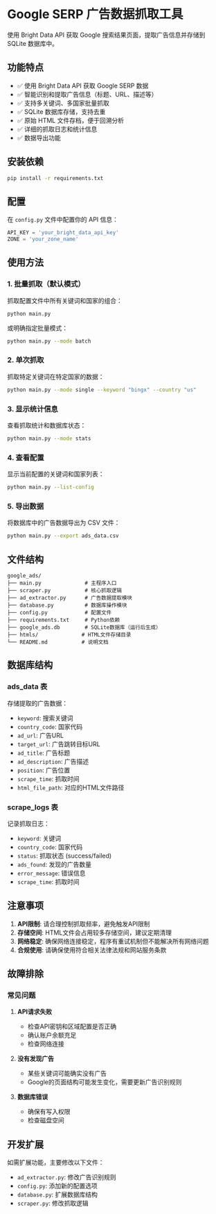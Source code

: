# Google SERP 广告数据抓取工具

使用 Bright Data API 获取 Google 搜索结果页面，提取广告信息并存储到 SQLite 数据库中。

## 功能特点

- ✅ 使用 Bright Data API 获取 Google SERP 数据
- ✅ 智能识别和提取广告信息（标题、URL、描述等）
- ✅ 支持多关键词、多国家批量抓取
- ✅ SQLite 数据库存储，支持去重
- ✅ 原始 HTML 文件存档，便于回溯分析
- ✅ 详细的抓取日志和统计信息
- ✅ 数据导出功能

## 安装依赖

```bash
pip install -r requirements.txt
```

## 配置

在 `config.py` 文件中配置你的 API 信息：

```python
API_KEY = 'your_bright_data_api_key'
ZONE = 'your_zone_name'
```

## 使用方法

### 1. 批量抓取（默认模式）

抓取配置文件中所有关键词和国家的组合：

```bash
python main.py
```

或明确指定批量模式：

```bash
python main.py --mode batch
```

### 2. 单次抓取

抓取特定关键词在特定国家的数据：

```bash
python main.py --mode single --keyword "bingx" --country "us"
```

### 3. 显示统计信息

查看抓取统计和数据库状态：

```bash
python main.py --mode stats
```

### 4. 查看配置

显示当前配置的关键词和国家列表：

```bash
python main.py --list-config
```

### 5. 导出数据

将数据库中的广告数据导出为 CSV 文件：

```bash
python main.py --export ads_data.csv
```

## 文件结构

```
google_ads/
├── main.py              # 主程序入口
├── scraper.py           # 核心抓取逻辑
├── ad_extractor.py      # 广告数据提取模块
├── database.py          # 数据库操作模块
├── config.py            # 配置文件
├── requirements.txt     # Python依赖
├── google_ads.db        # SQLite数据库（运行后生成）
├── htmls/              # HTML文件存储目录
└── README.md           # 说明文档
```

## 数据库结构

### ads_data 表
存储提取的广告数据：
- `keyword`: 搜索关键词
- `country_code`: 国家代码  
- `ad_url`: 广告URL
- `target_url`: 广告跳转目标URL
- `ad_title`: 广告标题
- `ad_description`: 广告描述
- `position`: 广告位置
- `scrape_time`: 抓取时间
- `html_file_path`: 对应的HTML文件路径

### scrape_logs 表  
记录抓取日志：
- `keyword`: 关键词
- `country_code`: 国家代码
- `status`: 抓取状态 (success/failed)
- `ads_found`: 发现的广告数量
- `error_message`: 错误信息
- `scrape_time`: 抓取时间

## 注意事项

1. **API限制**: 请合理控制抓取频率，避免触发API限制
2. **存储空间**: HTML文件会占用较多存储空间，建议定期清理
3. **网络稳定**: 确保网络连接稳定，程序有重试机制但不能解决所有网络问题
4. **合规使用**: 请确保使用符合相关法律法规和网站服务条款

## 故障排除

### 常见问题

1. **API请求失败**
   - 检查API密钥和区域配置是否正确
   - 确认账户余额充足
   - 检查网络连接

2. **没有发现广告**
   - 某些关键词可能确实没有广告
   - Google的页面结构可能发生变化，需要更新广告识别规则

3. **数据库错误**
   - 确保有写入权限
   - 检查磁盘空间

## 开发扩展

如需扩展功能，主要修改以下文件：

- `ad_extractor.py`: 修改广告识别规则
- `config.py`: 添加新的配置选项  
- `database.py`: 扩展数据库结构
- `scraper.py`: 修改抓取逻辑